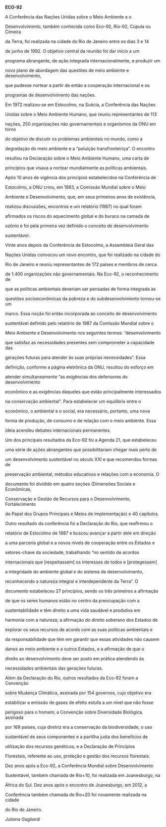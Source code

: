 **ECO-92**



A Conferência das Nações Unidas sobre o Meio Ambiente e o

Desenvolvimento, também conhecida como Eco-92, Rio-92, Cúpula ou Cimeira

da Terra, foi realizada na cidade do Rio de Janeiro entre os dias 3 e 14

de junho de 1992. O objetivo central da reunião foi dar início a um

programa abrangente, de ação integrada internacionalmente, e produzir um

novo plano de abordagem das questões de meio ambiente e desenvolvimento,

que pudesse nortear a partir de então a cooperação internacional e os

programas de desenvolvimento das nações.



Em 1972 realizou-se em Estocolmo, na Suécia, a Conferência das Nações

Unidas sobre o Meio Ambiente Humano, que reuniu representantes de 113

nações, 250 organizações não governamentais e organismos da ONU em torno

do objetivo de discutir os problemas ambientais no mundo, como a

degradação do meio ambiente e a “poluição transfronteiriça”. O encontro

resultou na Declaração sobre o Meio Ambiente Humano, uma carta de

princípios que visava a nortear mundialmente as políticas ambientais.

Após 10 anos de vigência dos princípios estabelecidos na Conferência de

Estocolmo, a ONU criou, em 1983, a Comissão Mundial sobre o Meio

Ambiente e Desenvolvimento, que, em seus primeiros anos de existência,

realizou discussões, encontros e um relatório (1987) no qual foram

afirmados os riscos do aquecimento global e do buraco na camada de

ozônio e foi pela primeira vez definido o conceito de desenvolvimento

sustentável.



Vinte anos depois da Conferência de Estocolmo, a Assembleia Geral das

Nações Unidas convocou um novo encontro, que foi realizado na cidade do

Rio de Janeiro e reuniu representantes de 172 países e membros de cerca

de 1.400 organizações não governamentais. Na Eco-92, o reconhecimento de

que as políticas ambientais deveriam ser pensadas de forma integrada às

questões socioeconômicas da pobreza e do subdesenvolvimento tornou-se um

marco. Essa noção foi então incorporada ao conceito de desenvolvimento

sustentável definido pelo relatório de 1987 da Comissão Mundial sobre o

Meio Ambiente e Desenvolvimento nos seguintes termos: “desenvolvimento

que satisfaz as necessidades presentes sem comprometer a capacidade das

gerações futuras para atender às suas próprias necessidades”. Essa

definição, conforme a página eletrônica da ONU, resultou do esforço em

atender simultaneamente “as exigências dos defensores do desenvolvimento

econômico e as exigências daqueles que estão principalmente interessados

​​na conservação ambiental”. Para estabelecer um equilíbrio entre o

econômico, o ambiental e o social, era necessário, portanto, uma nova

forma de produção, de consumo e de relação com o meio ambiente. Essa

ideia acendeu debates internacionais permanentes.



Um dos principais resultados da Eco-92 foi a Agenda 21, que estabeleceu

uma série de ações abrangentes que possibilitariam chegar mais perto de

um desenvolvimento sustentável no século XXI e que recomendou formas de

preservação ambiental, métodos educativos e relações com a economia. O

documento foi dividido em quatro seções (Dimensões Sociais e Econômicas,

Conservação e Gestão de Recursos para o Desenvolvimento, Fortalecimento

do Papel dos Grupos Principais e Meios de Implementação) e 40 capítulos.



Outro resultado da conferência foi a Declaração do Rio, que reafirmou o

relatório de Estocolmo de 1987 e buscou avançar a partir dele em direção

a uma parceria global e a novos níveis de cooperação entre os Estados e

setores-chave da sociedade, trabalhando “no sentido de acordos

internacionais que [respeitassem] os interesses de todos e [protegessem]

a integridade do ambiente global e do sistema de desenvolvimento,

reconhecendo a natureza integral e interdependente da Terra”. O

documento estabeleceu 27 princípios, sendo os três primeiros a afirmação

de que os seres humanos estão no centro da preocupação com a

sustentabilidade e têm direito a uma vida saudável e produtiva em

harmonia com a natureza; a afirmação do direito soberano dos Estados de

explorar os seus recursos de acordo com as suas políticas ambientais e

da responsabilidade que têm em garantir que essas atividades não causem

danos ao meio ambiente e a outros Estados, e a afirmação de que o

direito ao desenvolvimento deve ser posto em prática atendendo às

necessidades ambientais das gerações futuras.



Além da Declaração do Rio, outros resultados da Eco-92 foram a Convenção

sobre Mudança Climática, assinada por 154 governos, cujo objetivo era

estabilizar a emissão de gases de efeito estufa a um nível que não fosse

perigoso para o homem; a Convenção sobre Diversidade Biológica, assinada

por 168 países, cuja diretriz era a conservação da biodiversidade, o uso

sustentável de seus componentes e a partilha justa dos benefícios de

utilização dos recursos genéticos, e a Declaração de Princípios

Florestais, referente ao uso, proteção e gestão dos recursos florestais.



Dez anos após a Eco-92, a Conferência Mundial sobre Desenvolvimento

Sustentável, também chamada de Rio+10, foi realizada em Joanesburgo, na

África do Sul. Dez anos após o encontro de Joanesburgo, em 2012, a

Conferência também chamada de Rio+20 foi novamente realizada na cidade

do Rio de Janeiro.



*Juliana Gagliardi*



